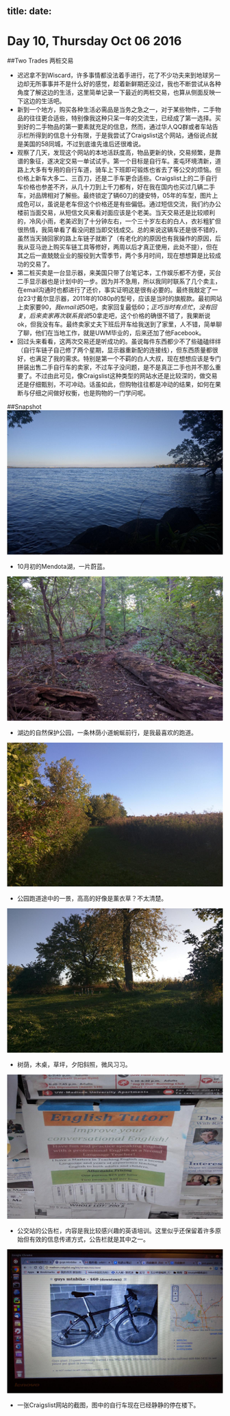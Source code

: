 title:
date:
---
# Day 10, Thursday Oct 06 2016
##Two Trades 两桩交易
- 迟迟拿不到Wiscard，许多事情都没法着手进行，花了不少功夫来到地球另一边却无所事事并不是什么好的感觉，趁着新鲜期还没过，我也不断尝试从各种角度了解这边的生活，这里简单记录一下最近的两桩交易，也算从侧面反映一下这边的生活吧。
- 新到一个地方，购买各种生活必需品是当务之急之一，对于某些物件，二手物品的往往更合适些，特别像我这种只呆一年的交流生，已经成了第一选择。买到好的二手物品的第一要素就充足的信息，然而，通过华人QQ群或者车站告示栏所得到的信息十分有限，于是我尝试了Craigslist这个网站，通俗说点就是美国的58同城，不过到底谁先谁后还很难说。
- 观察了几天，发现这个网站的本地活跃度高，物品更新的快，交易频繁，是靠谱的象征，遂决定交易一单试试手。第一个目标是自行车。麦屯环境清新，道路上大多有专用的自行车道，骑车上下班即可锻炼也省去了等公交的烦恼。但价格上新车大多二、三百刀，还是二手车更合适些。Craigslist上的二手自行车价格也参差不齐，从几十刀到上千刀都有，好在我在国内也买过几辆二手车，对品牌相对了解些。最终锁定了辆60刀的捷安特，05年的车型，图片上成色可以，虽说是老车但这个价格还是有些偏低。通过短信交流，我们约办公楼前当面交易，从短信文风来看对面应该是个老美。当天交易还是比较顺利的，冷风小雨，老美迟到了十分钟左右，一个三十岁左右的白人，衣衫粗犷但很热情，我简单看了看没问题当即交钱成交。总的来说这辆车还是很不错的，虽然当天骑回家的路上车链子就断了（有老化的的原因也有我操作的原因，后我从亚马逊上购买车链工具等修好，两周以后才真正使用，此处不提），但在其之后一直兢兢业业的服役到大雪季节，两个多月时间，现在想想算是比较成功的交易了。
- 第二桩买卖是一台显示器，来美国只带了台笔记本，工作娱乐都不方便，买台二手显示器也是计划中的一步。因为并不急用，所以我同时联系了几个卖主，在email沟通时也都进行了还价，事实证明这是很有必要的。最终我敲定了一台23寸戴尔显示器，2011年的1080p的型号，应该是当时的旗舰款。最初网站上卖家要$90，我email说$50吧，卖家回复最低$60；正巧当时有点忙，没有回复，后来卖家再次联系我说$50拿走吧，这个价格的确很不错了，我果断说ok，但我没有车。最终卖家丈夫下班后开车给我送到了家里，人不错，简单聊了聊，他们在当地工作，就是UWM毕业的，后来还加了他Facebook。
- 回过头来看看，这两次交易还是听成功的。虽说每件东西都少不了些磕磕绊绊（自行车链子自己修了两个星期，显示器重新配的连接线），但东西质量都很好，也满足了我的需求。特别是第一个不羁的白人大叔，现在想想应该是专门拼装出售二手自行车的卖家，不过车子没问题，是不是真正二手也并不那么重要了。不过由此可见，像Craigslist这种类型的网站水还是比较深的，做交易还是仔细甄别，不可冲动。话虽如此，但购物往往都是冲动的结果，如何在果断与仔细之间做好权衡，也是购物的一门学问呢。



##Snapshot
![](./10062016/1)
- 10月初的Mendota湖，一片蔚蓝。

![](./10062016/2)
- 湖边的自然保护公园，一条林荫小道蜿蜒前行，是我最喜欢的跑道。

![](./10062016/3)
- 公园跑道途中的一景，高高的好像是薰衣草？不太清楚。

![](./10062016/4)
- 树荫，木桌，草坪，夕阳斜照，微风习习。

![](./10062016/5)
- 公交站的公告栏，内容是我比较感兴趣的英语培训。这里似乎还保留着许多原始但有效的信息传递方式，公告栏就是其中之一。

![](./10062016/6)
- 一张Craigslist网站的截图，图中的自行车现在已经静静的停在楼下。